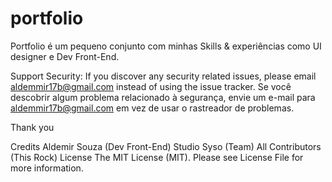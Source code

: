 # portfolio
Portfolio é um pequeno conjunto com minhas Skills & experiências como UI designer e Dev Front-End.

Support
Security: If you discover any security related issues, please email aldemmir17b@gmail.com instead of using the issue tracker.
Se você descobrir algum problema relacionado à segurança, envie um e-mail para aldemmir17b@gmail.com em vez de usar o rastreador de problemas.

Thank you

Credits
Aldemir Souza (Dev Front-End)
Studio Syso (Team)
All Contributors (This Rock)
License
The MIT License (MIT). Please see License File for more information.

